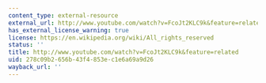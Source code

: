 ```yaml
---
content_type: external-resource
external_url: http://www.youtube.com/watch?v=FcoJt2KLC9k&feature=related
has_external_license_warning: true
license: https://en.wikipedia.org/wiki/All_rights_reserved
status: ''
title: http://www.youtube.com/watch?v=FcoJt2KLC9k&feature=related
uid: 278c09b2-656b-43f4-853e-c1e6a69a9d26
wayback_url: ''
---
```


